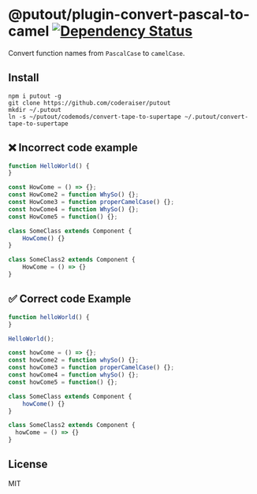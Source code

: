 # @putout/plugin-convert-pascal-to-camel [![Dependency Status][DependencyStatusIMGURL]][DependencyStatusURL]

[DependencyStatusURL]: https://david-dm.org/coderaiser/putout?path=codemods/convert-pascal-to-camel
[DependencyStatusIMGURL]: https://david-dm.org/coderaiser/putout.svg?path=codemods/convert-pascal-to-camel

Convert function names from `PascalCase` to `camelCase`.

## Install

```
npm i putout -g
git clone https://github.com/coderaiser/putout
mkdir ~/.putout
ln -s ~/putout/codemods/convert-tape-to-supertape ~/.putout/convert-tape-to-supertape
```

## ❌ Incorrect code example

```js
function HelloWorld() {
}

const HowCome = () => {};
const HowCome2 = function WhySo() {};
const HowCome3 = function properCamelCase() {};
const howCome4 = function WhySo() {};
const HowCome5 = function() {};

class SomeClass extends Component {
    HowCome() {}
}

class SomeClass2 extends Component {
    HowCome = () => {}
}
```

## ✅ Correct code Example

```js
function helloWorld() {
}

HelloWorld();

const howCome = () => {};
const howCome2 = function whySo() {};
const howCome3 = function properCamelCase() {};
const howCome4 = function whySo() {};
const howCome5 = function() {};

class SomeClass extends Component {
    howCome() {}
}

class SomeClass2 extends Component {
  howCome = () => {}
}

```

## License

MIT
